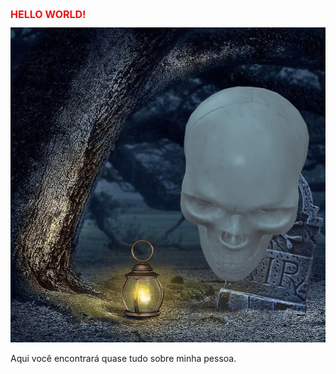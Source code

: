 
<div align= "center">
    <h1 style=" color: #ee1010; font-size: 16px; text-align: justify;">HELLO WORLD!</h1>
    <img src="https://github.com/AlcidesFh/AlcidesFh/blob/126b27c8ac017ee61981b87b606e6450a95f5d8a/static/halloween-512.gif" alt="">
    <p style="text-align: justify;">Aqui você encontrará quase tudo sobre minha pessoa.</p>
  </div>  
    
  
